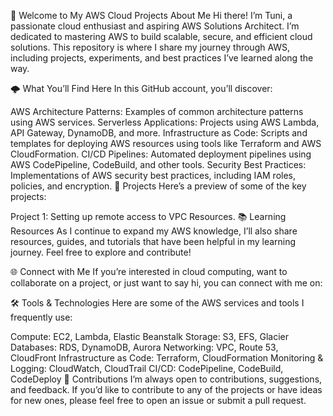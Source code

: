 👋 Welcome to My AWS Cloud Projects
About Me
Hi there! I’m Tuni, a passionate cloud enthusiast and aspiring AWS Solutions Architect. I’m dedicated to mastering AWS to build scalable, secure, and efficient cloud solutions. This repository is where I share my journey through AWS, including projects, experiments, and best practices I’ve learned along the way.

🌩️ What You’ll Find Here
In this GitHub account, you’ll discover:

AWS Architecture Patterns: Examples of common architecture patterns using AWS services.
Serverless Applications: Projects using AWS Lambda, API Gateway, DynamoDB, and more.
Infrastructure as Code: Scripts and templates for deploying AWS resources using tools like Terraform and AWS CloudFormation.
CI/CD Pipelines: Automated deployment pipelines using AWS CodePipeline, CodeBuild, and other tools.
Security Best Practices: Implementations of AWS security best practices, including IAM roles, policies, and encryption.
🚀 Projects
Here’s a preview of some of the key projects:

Project 1: Setting up remote access to VPC Resources.
📚 Learning Resources
As I continue to expand my AWS knowledge, I’ll also share resources, guides, and tutorials that have been helpful in my learning journey. Feel free to explore and contribute!

[
](https://www.youtube.com/live/GytEBd9tEUU?si=iJkp94dSYmtl_RhD)

🌐 Connect with Me
If you’re interested in cloud computing, want to collaborate on a project, or just want to say hi, you can connect with me on:


🛠️ Tools & Technologies
Here are some of the AWS services and tools I frequently use:

Compute: EC2, Lambda, Elastic Beanstalk
Storage: S3, EFS, Glacier
Databases: RDS, DynamoDB, Aurora
Networking: VPC, Route 53, CloudFront
Infrastructure as Code: Terraform, CloudFormation
Monitoring & Logging: CloudWatch, CloudTrail
CI/CD: CodePipeline, CodeBuild, CodeDeploy
🤝 Contributions
I’m always open to contributions, suggestions, and feedback. If you’d like to contribute to any of the projects or have ideas for new ones, please feel free to open an issue or submit a pull request.
